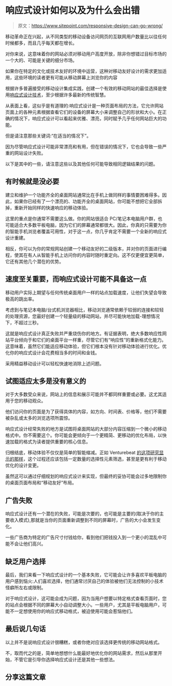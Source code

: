 # 响应式设计如何以及为什么会出错

> 原文：<https://www.sitepoint.com/responsive-design-can-go-wrong/>

移动革命正在兴起，从不同类型的移动设备访问网页的互联网用户数量比以往任何时候都多，而且几乎每天都在增长。

对你来说，这意味着你的网站必须对移动用户高度开放，除非你想错过目标市场的一个大的、可能是关键的细分市场。

如果你在特定的文化或技术友好的环境中运营，这种对移动友好设计的需求更加适用，这些环境的读者更有可能从移动屏幕上浏览你的内容

根据许多普遍接受的移动设计集成实践，创建一个有效的移动网站的最佳选择是使用[响应式设计技术](http://johnpolacek.github.io/scrolldeck.js/decks/responsive/)，至少根据许多最新的传统智慧。

从表面上看，这似乎是有道理的:响应式设计是一种页面布局的方法，它允许网站页面上的各种元素根据查看它们的设备的屏幕大小来调整自己的形状和大小。在正确的情况下，响应式设计可以看起来优雅、漂亮，同时赋予几乎任何网站巨大的功能。

但是请注意那些关键词:“在适当的情况下”。

因为尽管响应式设计可能非常漂亮和有用，但在错误的情况下，它也会导致一些严重的网站设计失败。

以下是其中的一些，请注意这些以及其他任何可能导致相同逻辑结果的问题。

## 有时候就是没必要

建立和维护一个功能齐全的桌面网站通常比在手机上做同样的事情要困难得多。因此，如果你已经有了一个漂亮的、功能齐全的桌面网站，你可能不想把它全部拆掉，重新开始同样的快速响应的移动体验。

这里的重点是你通常不需要这么做。你的网站很适合 PC/笔记本电脑用户群，也可能适合大多数平板电脑，因为它们的屏幕通常都很大。因此，你真的只需要为你的智能手机浏览者覆盖可用性，对于这一点，你几乎肯定不需要一个全新的响应式设计重建。

相反，你可以为你的常规网站创建一个移动友好的二级版本，并对你的页面进行编程，使其在有人从智能手机上访问你的内容时随时重定向。这不仅更便宜更简单，它还有其他几个潜在的优势。

## 速度至关重要，而响应式设计可能不具备这一点

移动用户实际上期望与任何传统桌面用户一样的站点加载速度，让他们失望会导致极高的跳出率。

考虑到与笔记本电脑/台式机浏览器相比，移动浏览通常依赖于较弱的连接和较轻的处理资源，您最好创建一个轻量级的移动网站，并尽可能快地加载-理想情况下，不超过三秒。

这就是响应式设计真正失败并严重烧伤你的地方。有证据表明，绝大多数响应性网站平台倾向于和它们的桌面平台一样重，尽管它们有“响应性”的重新格式化能力。这意味着，虽然它们能适应移动体验，但它们根本没有针对移动体验进行优化。优化你的响应式设计会花费相当多的时间和金钱。

采用精益移动设计可以轻松快速地消除上述问题。

## 试图适应太多是没有意义的

对于大多数受众来说，网站上的信息和展示可能并不都同样重要或必要。这尤其适用于您的移动观众。

他们访问你的页面是为了获得具体的内容，如方向、时间表、价格等，他们不需要被杂乱或太多的浏览选项所震惊。

响应式设计经常失败的地方是试图将桌面网站的大部分内容压缩到一个微小的移动格式中。你不需要这个。你可能会更倾向于一个更精简、更移动的优化布局，以快速加载的格式为读者提供重要的核心信息。

归根结底，移动体验不仅仅是简单的智能缩减。正如 Venturebeat [的这项研究显示的那样](http://venturebeat.com/2013/04/08/5-tips-for-creating-great-mobile-app-user-interfaces/#lcLk6i7TRXPKDHrf.99)，这个过程还应该包括一定数量的选择性元素筛选，甚至是更有利于移动优化的设计变更。

虽然这可以通过仔细规划的响应式设计来实现，但最终的妥协可能会过多地限制你的桌面页面布局和“移动友好”布局。

## 广告失败

响应式设计还有一个潜在的失败，可能是次要的，也可能是主要的(取决于你的主要收入模式),那就是当你的页面重新调整到不同的屏幕时，广告的大小会发生变化。

一些广告商为特定的广告尺寸付钱给你，看到他们把钱投入到一个更小的混乱中可能不会让他们高兴。

## 缺乏用户选择

最后，我们来看一下响应式设计的一个基本失败，它可能会让许多喜欢平板电脑的用户感到恼火:人们喜欢选择，他们通常讨厌自己的体验被他们无法控制的小技术怪癖所左右或限制。

对于响应式设计，这可能会成为问题，因为当用户想要以特定格式查看页面时，您的站点会根据不同的屏幕大小自动调整大小。一些用户，尤其是平板电脑用户，可能不一定想使用你的响应式移动格式，被迫使用可能会惹恼他们。

## 最后说几句话

以上并不是说响应式设计很糟糕，或者你绝对应该选择更传统的移动网站格式。

不，取而代之的是，简单地想想什么能最好地优化你的网站需求，然后从那里开始，不管它是引导你选择响应式设计还是其他一些想法。

## 分享这篇文章